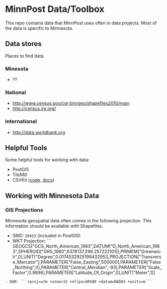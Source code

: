 # MinnPost Data/Toolbox

This repo contains data that MinnPost uses often in data projects.
Most of the data is specific to Minnesota.

## Data stores

Places to find data.

### Minesota

- ??

### National

- http://www.census.gov/cgi-bin/geo/shapefiles2010/main
- http://census.ire.org/

### International

- http://data.worldbank.org

## Helpful Tools

Some helpful tools for working with data:

 - PostGIS
 - TileMill
 - CSVKit ([code](https://github.com/onyxfish/csvkit), [docs](http://csvkit.readthedocs.org/en/latest/index.html))

## Working with Minnesota Data

### GIS Projections

Minnesota geospatial data often comes in the following projection.  This
information should be available with Shapefiles.

- SRID: ```26915``` (included in PostGIS)
- WKT Projection: ```
GEOGCS["GCS_North_American_1983",DATUM["D_North_American_1983",SPHEROID["GRS_1980",6378137,298.257222101]],PRIMEM["Greenwich",0],UNIT["Degree",0.017453292519943295]],PROJECTION["Transverse_Mercator"],PARAMETER["False_Easting",500000],PARAMETER["False_Northing",0],PARAMETER["Central_Meridian",-93],PARAMETER["Scale_Factor",0.9996],PARAMETER["Latitude_Of_Origin",0],UNIT["Meter",1]]
```
- OGR: ```+proj=utm +zone=15 +ellps=GRS80 +datum=NAD83 +units=m```